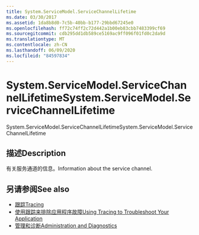 ```yaml
---
title: System.ServiceModel.ServiceChannelLifetime
ms.date: 03/30/2017
ms.assetid: 1da8b8d0-7c5b-40bb-b177-29bbd67245e0
ms.openlocfilehash: ff72c74ff2c72d442a1b00eb83cbb7483399cf69
ms.sourcegitcommit: cdb295dd1db589ce5169ac9ff096f01fd0c2da9d
ms.translationtype: MT
ms.contentlocale: zh-CN
ms.lasthandoff: 06/09/2020
ms.locfileid: "84597834"
---
```

# <a name="systemservicemodelservicechannellifetime"></a><span data-ttu-id="d5963-102">System.ServiceModel.ServiceChannelLifetime</span><span class="sxs-lookup"><span data-stu-id="d5963-102">System.ServiceModel.ServiceChannelLifetime</span></span>
<span data-ttu-id="d5963-103">System.ServiceModel.ServiceChannelLifetime</span><span class="sxs-lookup"><span data-stu-id="d5963-103">System.ServiceModel.ServiceChannelLifetime</span></span>  
  
## <a name="description"></a><span data-ttu-id="d5963-104">描述</span><span class="sxs-lookup"><span data-stu-id="d5963-104">Description</span></span>  
 <span data-ttu-id="d5963-105">有关服务通道的信息。</span><span class="sxs-lookup"><span data-stu-id="d5963-105">Information about the service channel.</span></span>  
  
## <a name="see-also"></a><span data-ttu-id="d5963-106">另请参阅</span><span class="sxs-lookup"><span data-stu-id="d5963-106">See also</span></span>

- [<span data-ttu-id="d5963-107">跟踪</span><span class="sxs-lookup"><span data-stu-id="d5963-107">Tracing</span></span>](index.md)
- [<span data-ttu-id="d5963-108">使用跟踪来排除应用程序故障</span><span class="sxs-lookup"><span data-stu-id="d5963-108">Using Tracing to Troubleshoot Your Application</span></span>](using-tracing-to-troubleshoot-your-application.md)
- [<span data-ttu-id="d5963-109">管理和诊断</span><span class="sxs-lookup"><span data-stu-id="d5963-109">Administration and Diagnostics</span></span>](../index.md)
